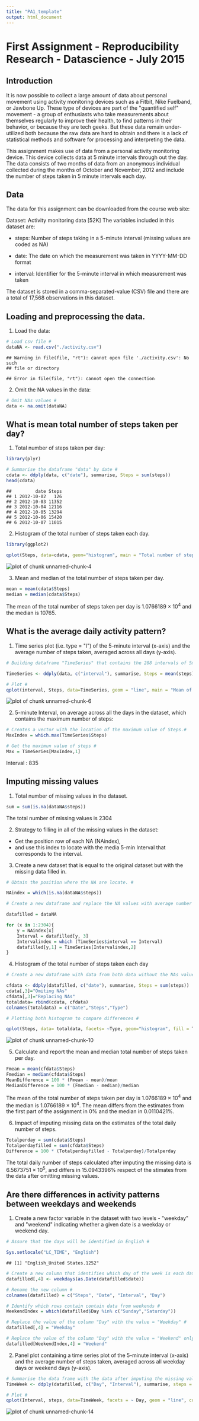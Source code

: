 ```yaml
---
title: "PA1_template"
output: html_document
---
```


# First Assignment - Reproducibility Research - Datascience - July 2015

## Introduction

It is now possible to collect a large amount of data about personal movement using activity monitoring devices such as a Fitbit, Nike Fuelband, or Jawbone Up. These type of devices are part of the "quantified self" movement - a group of enthusiasts who take measurements about themselves regularly to improve their health, to find patterns in their behavior, or because they are tech geeks. But these data remain under-utilized both because the raw data are hard to obtain and there is a lack of statistical methods and software for processing and interpreting the data.

This assignment makes use of data from a personal activity monitoring device. This device collects data at 5 minute intervals through out the day. The data consists of two months of data from an anonymous individual collected during the months of October and November, 2012 and include the number of steps taken in 5 minute intervals each day.

## Data

The data for this assignment can be downloaded from the course web site:

Dataset: Activity monitoring data [52K]
The variables included in this dataset are:

* steps: Number of steps taking in a 5-minute interval (missing values are coded as NA)

* date: The date on which the measurement was taken in YYYY-MM-DD format

* interval: Identifier for the 5-minute interval in which measurement was taken

The dataset is stored in a comma-separated-value (CSV) file and there are a total of 17,568 observations in this dataset.

## Loading and preprocessing the data.

1. Load the data:


```r
# Load csv file #
dataNA <- read.csv("./activity.csv")
```

```
## Warning in file(file, "rt"): cannot open file './activity.csv': No such
## file or directory
```

```
## Error in file(file, "rt"): cannot open the connection
```


2. Omit the NA values in the data:


```r
# Omit NAs values #
data <- na.omit(dataNA)
```

## What is mean total number of steps taken per day?

1. Total number of steps taken per day: 


```r
library(plyr)

# Summarise the dataframe "data" by date #
cdata <- ddply(data, c("date"), summarise, Steps = sum(steps))
head(cdata)
```

```
##         date Steps
## 1 2012-10-02   126
## 2 2012-10-03 11352
## 3 2012-10-04 12116
## 4 2012-10-05 13294
## 5 2012-10-06 15420
## 6 2012-10-07 11015
```

2. Histogram of the total number of steps taken each day.


```r
library(ggplot2)

qplot(Steps, data=cdata, geom="histogram", main = "Total number of steps taken each day")
```

![plot of chunk unnamed-chunk-4](figure/unnamed-chunk-4-1.png) 

3. Mean and median of the total number of steps taken per day.


```r
mean = mean(cdata$Steps)
median = median(cdata$Steps)
```
The mean of the total number of steps taken per day is 1.0766189 &times; 10<sup>4</sup> and the median is 10765.

## What is the average daily activity pattern?

1. Time series plot (i.e. type = "l") of the 5-minute interval (x-axis) and the average number of steps taken, averaged across all days (y-axis).


```r
# Building dataframe "TimeSeries" that contains the 288 intervals of 5min per day, for all the day which data is available #

TimeSeries <- ddply(data, c("interval"), summarise, Steps = mean(steps))

# Plot #
qplot(interval, Steps, data=TimeSeries, geom = "line", main = "Mean of Steps per 5-min Intervals")
```

![plot of chunk unnamed-chunk-6](figure/unnamed-chunk-6-1.png) 

2. 5-minute Interval, on average across all the days in the dataset, which contains the maximum number of steps:


```r
# Creates a vector with the location of the maximum value of Steps.#
MaxIndex = which.max(TimeSeries$Steps)

# Get the maximun value of steps #
Max = TimeSeries[MaxIndex,1]
```
Interval : 835


## Imputing missing values

1. Total number of missing values in the dataset.

```r
sum = sum(is.na(dataNA$steps))
```
The total number of missing values is 2304

2. Strategy to filling in all of the missing values in the dataset: 

- Get the position row of each NA (NAindex), 
- and use this index to locate  with the media 5-min Interval that corresponds to the interval. 

3. Create a new dataset that is equal to the original dataset but with the missing data filled in.


```r
# Obtain the position where the NA are locate. #

NAindex = which(is.na(dataNA$steps))

# Create a new dataframe and replace the NA values with average number of steps for each interval(288 per day) of 5 min during the day #

datafilled = dataNA

for (x in 1:2304){
    y = NAindex[x]
    Interval = datafilled[y, 3]
    Intervalindex = which (TimeSeries$interval == Interval) 
    datafilled[y,1] = TimeSeries[Intervalindex,2]
}
```

4. Histogram of the total number of steps taken each day


```r
# Create a new dataframe with data from both data without the NAs values and the data with NA replaced. #

cfdata <- ddply(datafilled, c("date"), summarise, Steps = sum(steps))
cdata[,3]="Omiting NAs"
cfdata[,3]="Replacing NAs"
totaldata= rbind(cdata, cfdata)
colnames(totaldata) = c("Date","Steps","Type")

# Plotting both histogram to compare differences #

qplot(Steps, data= totaldata, facets= ~Type, geom="histogram", fill = Type, main = "Mean of Steps per 5-min Interval during one day")
```

![plot of chunk unnamed-chunk-10](figure/unnamed-chunk-10-1.png) 

5. Calculate and report the mean and median total number of steps taken per day.


```r
Fmean = mean(cfdata$Steps)
Fmedian = median(cfdata$Steps)
MeanDifference = 100 * (Fmean - mean)/mean
MedianDifference = 100 * (Fmedian - median)/median
```

The mean of the total number of steps taken per day is 1.0766189 &times; 10<sup>4</sup> and the median is 1.0766189 &times; 10<sup>4</sup>. 
The mean differs from the estimates from the first part of the assignment in 0% and the median in 0.0110421%.


6. Impact of imputing missing data on the estimates of the total daily number of steps.


```r
Totalperday = sum(cdata$Steps)
Totalperdayfilled = sum(cfdata$Steps)
Difference = 100 * (Totalperdayfilled - Totalperday)/Totalperday
```

The total daily number of steps calculated after imputing the missing data is 6.5673751 &times; 10<sup>5</sup>, and differs in 15.0943396% respect of the stimates from the data after omitting missing values.

## Are there differences in activity patterns between weekdays and weekends

1. Create a new factor variable in the dataset with two levels - "weekday" and "weekend" indicating whether a given date is a weekday or weekend day.


```r
# Assure that the days will be identified in English #

Sys.setlocale("LC_TIME", "English")
```

```
## [1] "English_United States.1252"
```

```r
# Create a new column that identifies which day of the week is each date # 
datafilled[,4] <- weekdays(as.Date(datafilled$date))

# Rename the new column #
colnames(datafilled) = c("Steps", "Date", "Interval", "Day")

# Identify which rows contain contain data from weekends # 
WeekendIndex = which(datafilled$Day %in% c("Sunday","Saturday"))

# Replace the value of the column "Day" with the value = "Weekday" #  
datafilled[,4] = "Weekday"

# Replace the value of the column "Day" with the value = "Weekend" only in the place where the days are Saturday or Sunday as is indicated in the vector "WeekendIndex" # 
datafilled[WeekendIndex,4] = "Weekend"
```

2. Panel plot containing a time series plot of the 5-minute interval (x-axis) and the average number of steps taken, averaged across all weekday days or weekend days (y-axis). 


```r
# Summarise the data frame with the data after imputing the missing values to obtain the total number of steps in each interval per day in a new data frame  "TimeWeek" # 
TimeWeek <- ddply(datafilled, c("Day", "Interval"), summarise, steps = mean(Steps))

# Plot #
qplot(Interval, steps, data=TimeWeek, facets = ~ Day, geom = "line", colour = Day, main = "Mean of Steps per 5-min Intervals")
```

![plot of chunk unnamed-chunk-14](figure/unnamed-chunk-14-1.png) 

